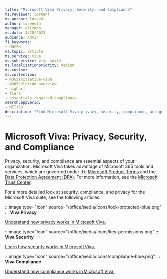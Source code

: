 ```yaml
---
title: "Microsoft Viva Privacy, Security, and Compliance"
ms.reviewer: loreenl
ms.author: loreenl
author: loreenla
manager: elizapo
ms.date: 4/20/2023
audience: Admin
f1.keywords:
- NOCSH
ms.topic: article
ms.service: viva
ms.subservice: viva-suite
ms.localizationpriority: medium
ms.custom:
ms.collection:  
- M365initiative-viva
- m365solution-overview
- highpri
- tier1
- essentials-required-compliance
search.appverid:
- MET150
description: "Find Microsoft Viva privacy, security, compliance, and governance information."
---
```


# Microsoft Viva: Privacy, Security, and Compliance

Privacy, security, and compliance are essential aspects of your organization. Microsoft Viva takes advantage of Microsoft 365 tools and services, which are governed under the [Microsoft Product Terms](https://www.microsoft.com/licensing/terms/welcome/welcomepage) and the [Data Protection Agreement (DPA)](https://www.microsoft.com/licensing/docs/view/Microsoft-Products-and-Services-Data-Protection-Addendum-DPA). For more information, see the [Microsoft Trust Center](https://www.microsoft.com/trustcenter).

For a more detailed look at security, compliance, and privacy for the Microsoft Viva suite, see the following articles:

:::image type="icon" source="/office/media/icons/lock-protected-blue.png" ::: **Viva Privacy**

[Understand how privacy works in Microsoft Viva.](/Viva/viva-privacy)

:::image type="icon" source="/office/media/icons/key-permissions.png" ::: **Viva Security**

[Learn how security works in Microsoft Viva.](/Viva/viva-security)

:::image type="icon" source="/office/media/icons/compliance-blue.png" ::: **Viva Compliance**

 [Understand how compliance works in Microsoft Viva.](/Viva/viva-compliance)
